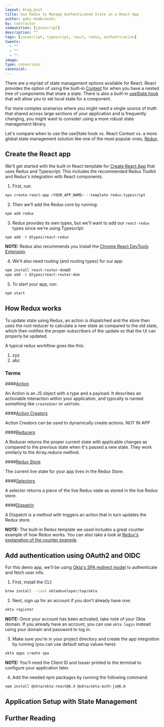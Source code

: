 ```yaml
---
layout: blog_post
title: Use Redux to Manage Authenticated State in a React App
author: gabi-dombrowski
by: contractor
communities: [javascript]
description: ""
tags: [javascript, typescript, react, redux, authentication]
tweets:
  - ""
  - ""
  - ""
image:
type: conversion
canonical:
---
```


There are a myriad of state management options available for React. React provides the option of using the built-in [Context](https://reactjs.org/docs/context.html) for when you have a nested tree of components that share a state. There is also a built-in [useState hook](https://reactjs.org/docs/context.html) that will allow you to set local state for a component.

For more complex scenarios where you might need a single source of truth that shared across large sections of your application and is frequently changing, you might want to consider using a more robust state management library.

Let's compare when to use the useState hook vs. React Context vs. a more global state management solution like one of the most popular ones, [Redux](https://redux.js.org/).

## Create the React app

We'll get started with the built-in React template for [Create React App](https://github.com/facebook/create-react-app) that uses Redux and Typescript. This includes the recommended Redux Toolkit and Redux's integration with React components.

1. First, run:
```bash
npx create-react-app <YOUR_APP_NAME> --template redux-typescript
```

2. Then we'll add the Redux core by running:
```bash
npm add redux
```

3. Redux provides its own types, but we'll want to add our `react-redux` types since we're using Typescript:
```bash
npm add -D @types/react-redux
```

**NOTE:** Redux also recommends you install the [Chrome React DevTools Extension](https://chrome.google.com/webstore/detail/react-developer-tools/fmkadmapgofadopljbjfkapdkoienihi?hl=en).

4. We'll also need routing (and routing types) for our app:
```bash
npm install react-router-dom@5
npm add -D @types/react-router-dom
```

5. To start your app, run:
```bash
npm start
```

## How Redux works

To update state using Redux, an action is dispatched and the store then uses the root reducer to calculate a new state as compared to the old state, which then notifies the proper subscribers of the update so that the UI can properly be updated.

A typical redux workflow goes like this:

1. xyz
2. abc

### Terms

####[Action](https://redux.js.org/tutorials/essentials/part-1-overview-concepts#reducers)

An Action is an JS object with a type and a payload. It describes an actionable interaction within your application, and typically is named something like `createUser` or `addToDo`.

####[Action Creators](https://redux.js.org/tutorials/essentials/part-1-overview-concepts#reducers)

Action Creators can be used to dynamically create actions. NOT IN APP

####[Reducers](https://redux.js.org/tutorials/essentials/part-1-overview-concepts#reducers)

A Reducer returns the proper current state with applicable changes as compared to the previous state when it's passed a new state. They work similarly to the Array.reduce method.

####[Redux Store](https://redux.js.org/tutorials/fundamentals/part-4-store#redux-store)

The current live state for your app lives in the Redux Store.

####[Selectors](https://redux.js.org/tutorials/essentials/part-1-overview-concepts#selectors)

A selector returns a piece of the live Redux state as stored in the live Redux store.

####[Dispatch](https://redux.js.org/tutorials/essentials/part-1-overview-concepts#dispatch)

A Dispatch is a method with triggers an action that in turn updates the Redux store.

**NOTE:** The built-in Redux template we used includes a great counter example of how Redux works. You can also take a look at [Redux's explanation of the counter example](https://redux.js.org/introduction/examples/).

## Add authentication using OAuth2 and OIDC

For this demo app, we'll be using [Okta's SPA redirect model](https://developer.okta.com/docs/guides/sign-into-spa-redirect/react/main/) to authenticate and fetch user info.

1. First, install the CLI:
```bash
brew install --cask oktadeveloper/tap/okta
```

2. Next, sign up for an account if you don't already have one:
```bash
okta register
```

**NOTE:** Once your account has been activated, take note of your Okta domain. If you already have an account, you can use `okta login` instead using your domain and password to log in.

3. Make sure you're in your project directory and create the app integration by running (you can use default setup values here):
```bash
okta apps create spa
```

**NOTE:** You'll need the Client ID and Issuer printed to the terminal to configure your application later.

4. Add the needed npm packages by running the following command:
```bash
npm install @okta/okta-react@6.4 @okta/okta-auth-js@6.0
```

## Application Setup with State Management

## Further Reading
